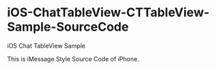 iOS-ChatTableView-CTTableView-Sample-SourceCode
===============================================

iOS Chat TableView Sample


This is iMessage Style Source Code of iPhone.


